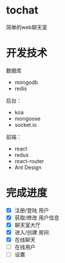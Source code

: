 # tochat
简单的web聊天室

# 开发技术

数据库
* mongodb
* redis

后台：
* koa
* mongoose
* socket.io

前端：
* react
* redux
* react-router
* Ant Design

# 完成进度
- [x] 注册/登陆 用户
- [x] 获取/修改 用户信息
- [x] 聊天室大厅
- [x] 进入/创建 房间
- [x] 在线聊天
- [ ] 在线用户
- [ ] 设置
